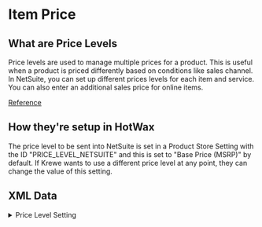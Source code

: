 # Item Price

## What are Price Levels
Price levels are used to manage multiple prices for a product. This is useful when a product is priced differently based on conditions like sales channel. In NetSuite, you can set up different prices levels for each item and service. You can also enter an additional sales price for online items.

[Reference][priceLevels]

## How they're setup in HotWax
The price level to be sent into NetSuite is set in a Product Store Setting with the ID "PRICE_LEVEL_NETSUITE" and this is set to "Base Price (MSRP)" by default. If Krewe wants to use a different price level at any point, they can change the value of this setting.

## XML Data
<details>
<summary>Price Level Setting</summary>

```xml
<Enumeration description="Price Level to be sent into Netsuite" enumId="PRICE_LEVEL_NETSUITE" enumName="Price Level Netsuite" enumTypeId="PROD_STR_STNG" />
<ProductStoreSetting fromDate="2023-06-22 05:24:22.82" productStoreId="STORE" settingTypeEnumId="PRICE_LEVEL_NETSUITE" settingValue="Base Price (MSRP)" />
```
</details>

<!-- page links -->
[priceLevels]:(https://docs.oracle.com/en/cloud/saas/netsuite/ns-online-help/section_N2181607.html#Using-Multiple-Pricing)
